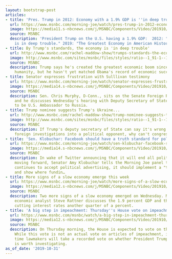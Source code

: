 ```yaml
---
layout: bootstrap-post
articles:
- title: 'Pres. Trump in 2012: Economy with a 1.9% GDP is ''in deep trouble'''
  url: https://www.msnbc.com/morning-joe/watch/pres-trump-in-2012-economy-with-a-1-9-gdp-is-in-deep-trouble-72441925541
  image: https://media11.s-nbcnews.com/j/MSNBC/Components/Video/201910/n_mj_micro_trumptweets_191031_1920x1080.nbcnews-fp-1200-630.jpg
  source: MSNBC
  description: 'President Trump on the U.S. having a 1.9% GDP:  2012: "The economy
    is in deep trouble." 2019: "The Greatest Economy in American History!"'
- title: By Trump's standards, the economy is 'in deep trouble'
  url: http://www.msnbc.com/rachel-maddow-show/trumps-standards-the-economy-deep-trouble
  image: http://www.msnbc.com/sites/msnbc/files/styles/ratio--1_91-1--1200x630/public/rtx2t2t1.jpg?itok=QgDxtuaQ
  source: MSNBC
  description: Trump says he's created the greatest economic boom since the dawn of
    humanity, but he hasn't yet matched Obama's record of economic success.
- title: Senator expresses frustration with Sulllivan testimony
  url: https://www.msnbc.com/morning-joe/watch/senator-expresses-frustration-with-sulllivan-testimony-72424517603
  image: https://media14.s-nbcnews.com/j/MSNBC/Components/Video/201910/n_mj_murphy_191031_1920x1080.nbcnews-fp-1200-630.jpg
  source: MSNBC
  description: Sen. Chris Murphy, D-Conn., sits on the Senate Foreign Relations Committee,
    and he discusses Wednesday's hearing with Deputy Secretary of State John Sullivan
    to be U.S. Ambassador to Russia.
- title: Trump nominee suggests Trump's Ukraine...
  url: http://www.msnbc.com/rachel-maddow-show/trump-nominee-suggests-trumps-ukraine-scheme-went-too-far
  image: http://www.msnbc.com/sites/msnbc/files/styles/ratio--1_91-1--1200x630/public/videos/n_mj_second_191031_1920x1080.jpg?itok=dtg-1gWE
  source: MSNBC
  description: If Trump's deputy secretary of State can say it's wrong to solicit
    foreign investigations into a political opponent, why can't congressional Republicans?
- title: 'Sen. Klobuchar: Facebook should have a truth standard for political advertising'
  url: https://www.msnbc.com/morning-joe/watch/sen-klobuchar-facebook-should-have-a-truth-standard-for-political-advertising-72434757588
  image: https://media14.s-nbcnews.com/j/MSNBC/Components/Video/201910/n_mj_micro_klobuchar_191031_1920x1080.nbcnews-fp-1200-630.jpg
  source: MSNBC
  description: In wake of Twitter announcing that it will end all political advertising
    moving forward, Senator Amy Klobuchar tells the Morning Joe panel that if Facebook
    continues to accept political advertising, it should implement a "truth standard"
    and show where fundin…
- title: More signs of a slow economy emerge this week
  url: https://www.msnbc.com/morning-joe/watch/more-signs-of-a-slow-economy-emerge-this-week-72418885974
  image: https://media12.s-nbcnews.com/j/MSNBC/Components/Video/201910/n_mj_rattner_191031_1920x1080.nbcnews-fp-1200-630.jpg
  source: MSNBC
  description: Two more signs of a slow economy emerged on Wednesday. Morning Joe
    economic analyst Steve Rattner discusses the 1.9 percent GDP and the Fed Reserve
    cutting interest rates another quarter of a percent.
- title: 'A big step in impeachment: Thursday''s House vote on impeachment resolution'
  url: https://www.msnbc.com/msnbc/watch/a-big-step-in-impeachment-thursday-s-house-vote-on-impeachment-resolution-72419909696
  image: https://media12.s-nbcnews.com/j/MSNBC/Components/Video/201910/n_msnbc_brk_daythatwas_191031.nbcnews-fp-1200-630.jpg
  source: MSNBC
  description: On Thursday morning, the House is expected to vote on the resolution.
    While this vote is not an actual vote on articles of impeachment, it's the first
    time lawmakers will take a recorded vote on whether President Trump’s conduct
    is worth investigating.
as_of_date: '2019-10-31'
---
```


